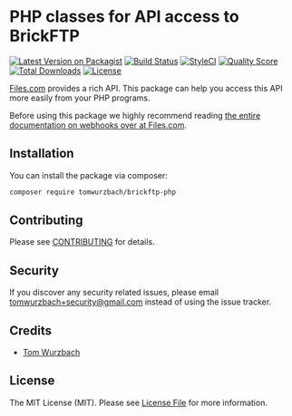 # PHP classes for API access to BrickFTP

[![Latest Version on Packagist](https://img.shields.io/packagist/v/tomwurzbach/brickftp-php.svg?style=flat-square)](https://packagist.org/packages/tomwurzbach/brickftp-php)
[![Build Status](https://img.shields.io/travis/tomwurzbach/brickftp-php/master.svg?style=flat-square)](https://travis-ci.org/tomwurzbach/brickftp-php)
[![StyleCI](https://styleci.io/repos/7548986/shield?branch=master)](https://styleci.io/repos/7548986)
[![Quality Score](https://img.shields.io/scrutinizer/g/tomwurzbach/brickftp-php.svg?style=flat-square)](https://scrutinizer-ci.com/g/tomwurzbach/brickftp-php)
[![Total Downloads](https://img.shields.io/packagist/dt/tomwurzbach/brickftp-php.svg?style=flat-square)](https://packagist.org/packages/tomwurzbach/brickftp-php)
[![License](https://img.shields.io/badge/license-MIT-brightgreen.svg?style=flat-square)](https://github.com/tomwurzbach/brickftp-php/blob/master/LICENSE)


[Files.com](https://files.com) provides a rich API. This package can help you access this API more easily from your PHP programs.

Before using this package we highly recommend reading [the entire documentation on webhooks over at Files.com](https://developers.brickftp.com/).

## Installation

You can install the package via composer:

```bash
composer require tomwurzbach/brickftp-php
```

## Contributing

Please see [CONTRIBUTING](CONTRIBUTING.md) for details.

## Security

If you discover any security related issues, please email tomwurzbach+security@gmail.com instead of using the issue tracker.

## Credits

- [Tom Wurzbach](https://github.com/tomwurzbach)

## License

The MIT License (MIT). Please see [License File](LICENSE.md) for more information.
